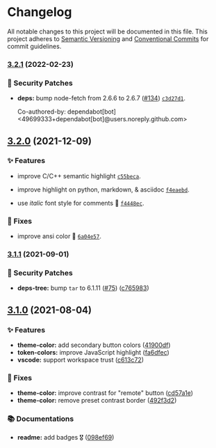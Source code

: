 # Changelog

All notable changes to this project will be documented in this file.
This project adheres to [Semantic Versioning](https://semver.org) and [Conventional Commits](https://www.conventionalcommits.org) for commit guidelines.

### [3.2.1](https://github.com/latipun7/dark-party/compare/v3.2.0...v3.2.1) (2022-02-23)

### 🔐 Security Patches

- **deps:** bump node-fetch from 2.6.6 to 2.6.7 ([#134](https://github.com/latipun7/dark-party/issues/134)) [`c3d27d1`](https://github.com/latipun7/dark-party/commit/c3d27d1d6ee9ab6a2ddd1a8f8934d5cc520d1a2c).

  Co-authored-by: dependabot[bot] <49699333+dependabot[bot]@users.noreply.github.com>

## [3.2.0](https://github.com/latipun7/dark-party/compare/v3.1.1...v3.2.0) (2021-12-09)

### ✨ Features

- improve C/C++ semantic highlight [`c55beca`](https://github.com/latipun7/dark-party/commit/c55becab5b16ca8a1e73c0855de117765814fa81).

- improve highlight on python, markdown, & asciidoc [`f4eaebd`](https://github.com/latipun7/dark-party/commit/f4eaebd6a0edab627d420b3610382c855abf8b3c).

- use _italic_ font style for comments 💅 [`f4448ec`](https://github.com/latipun7/dark-party/commit/f4448ec20428f73eb65cb21e527d09786e07dc9a).

### 🐛 Fixes

- improve ansi color 🌈 [`6a04e57`](https://github.com/latipun7/dark-party/commit/6a04e57b89e2516b726c1b66ada2545b2a7522e2).

### [3.1.1](https://github.com/latipun7/dark-party/compare/v3.1.0...v3.1.1) (2021-09-01)

### 🔐 Security Patches

- **deps-tree:** bump `tar` to 6.1.11 ([#75](https://github.com/latipun7/dark-party/issues/75)) ([c765983](https://github.com/latipun7/dark-party/commit/c76598339aae5ff9480bbc0364327d95c71912f9))

## [3.1.0](https://github.com/latipun7/dark-party/compare/v3.0.0...v3.1.0) (2021-08-04)

### ✨ Features

- **theme-color:** add secondary button colors ([41900df](https://github.com/latipun7/dark-party/commit/41900df6d2af23f0aa69d7c76f2c98bb1f9c6d15))
- **token-colors:** improve JavaScript highlight ([fa6dfec](https://github.com/latipun7/dark-party/commit/fa6dfec3994f69fe2f8df9668eff263e8e4b23ca))
- **vscode:** support workspace trust ([c613c72](https://github.com/latipun7/dark-party/commit/c613c72feb4026fd9004386da0a10c2ec3e6afc9))

### 🐛 Fixes

- **theme-color:** improve contrast for "remote" button ([cd57a1e](https://github.com/latipun7/dark-party/commit/cd57a1e9a8d9f1fa19930fd9ccc7879377794bb3))
- **theme-color:** remove preset contrast border ([492f3d2](https://github.com/latipun7/dark-party/commit/492f3d23f2978d29cfbd851bfd3ff4864f200519))

### 📚 Documentations

- **readme:** add badges 🎖 ([098ef69](https://github.com/latipun7/dark-party/commit/098ef69363f3359a1065405a22a692d16e4caa67))
